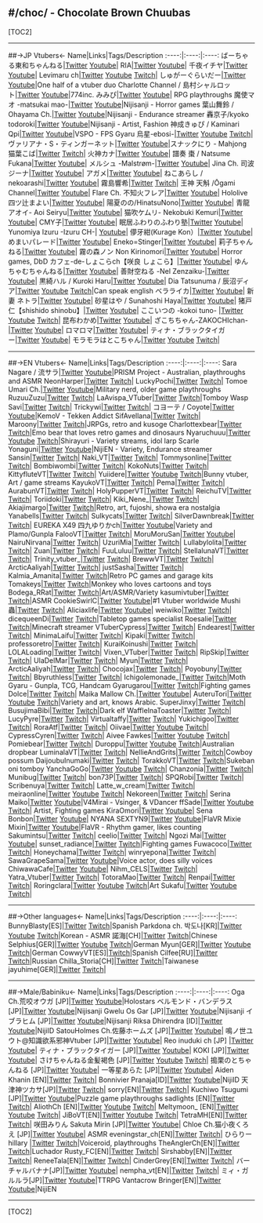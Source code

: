 #/choc/ - Chocolate Brown Chuubas
---

[TOC2]

---

##->JP Vtubers<-
Name|Links|Tags/Description
:----:|:----:|:----:
ばーちゃる東和ちゃんねる|[Twitter](https://twitter.com/VIPi_towa) [Youtube](https://youtube.com/@VIPi_towa)|
RIA|[Twitter](https://twitter.com/Ria_emoechi) [Youtube](https://www.youtube.com/@ria_emec)|
千夜イチヤ|[Twitter](https://twitter.com/senya_1ya) [Youtube](https://www.youtube.com/@senya_1ya/streams)|
Levimaru ch|[Twitter](https://twitter.com/YatonoLevi) [Youtube](https://www.youtube.com/@levimaruch) [Twitch](https://www.twitch.tv/yatonolevi)|
しゅがーぐらいだー|[Twitter](https://twitter.com/sugarrrglider) [Youtube](https://www.youtube.com/@LilySyu_PJblue)|One half of a vtuber duo
Charlotte Channel / 島村シャルロット|[Twitter](https://twitter.com/Charlotte_HNST) [Youtube](https://www.youtube.com/@Charlotte_Shimamura)|774inc.
みみぴ|[Twitter](https://twitter.com/Mimipi_MMP) [Youtube](https://www.youtube.com/@mimipi_ch/streams)| RPG playthroughs
魔使マオ -matsukai mao-|[Twitter](https://twitter.com/matsukai_mao) [Youtube](https://www.youtube.com/@MatsukaiMao/streams)|Nijisanji - Horror games
葉山舞鈴 / Ohayama Ch.|[Twitter](https://twitter.com/Hayama_Marin) [Youtube](https://youtube.com/@HayamaMarin)|Nijisanji - Endurance streamer
轟京子/kyoko todoroki|[Twitter](https://twitter.com/KT_seeds) [Youtube](https://www.youtube.com/@TodorokiKyoko/streams)|Nijisanji - Artist, Fashion
神成きゅぴ / Kaminari Qpi|[Twitter](https://twitter.com/xprprQchanx) [Youtube](https://youtube.com/@KaminariQpi)|VSPO - FPS Gyaru
烏星-ebosi-|[Twitter](https://twitter.com/ebosi_64) [Youtube](https://www.youtube.com/@ebosi/streams) [Twitch](https://www.twitch.tv/ebosi_64)|
ヴァリアナ・S・ティンガーネット|[Twitter](https://twitter.com/Valiana_s) [Youtube](https://www.youtube.com/@valiana_s)|スナックにり - Mahjong
猫葉こば|[Twitter](https://twitter.com/Coba_Nekoba) [Twitch](https://www.twitch.tv/nekobacoba)|
火神カナ|[Twitter](https://twitter.com/KagamiKana) [Youtube](https://www.youtube.com/@user-pe6he6do7r/streams)|
譜奏 棗 / Natsume Fukana|[Twitter](https://twitter.com/NatsumeFukana) [Youtube](https://www.youtube.com/@NatsumeFukana)|
メルシュ -Malstrøm-|[Twitter](https://twitter.com/Malstrom_V) [Youtube](https://www.youtube.com/@malstrom/streams)|
Jina Ch. 司波ジーナ|[Twitter](https://twitter.com/shibajina_vt) [Youtube](https://www.youtube.com/@jinach.0408/streams)|
アガメ|[Twitter](https://twitter.com/agamemega) [Youtube](https://www.youtube.com/@user-qq4iw3tx4v/streams)|
ねこあらし / nekoarashi|[Twitter](https://twitter.com/YA_IVA) [Youtube](https://www.youtube.com/@nekoarashi/videos)|
霧島響希|[Twitter](https://twitter.com/kirishima_stack) [Twitch](https://www.twitch.tv/kirishima_hibiki)|
王神 天斛 /Ōgami Channel|[Twitter](https://twitter.com/tet_ogami) [Youtube](https://www.youtube.com/channel/UCeGp6_JL6OewKt8pj77a_rg)|
Flare Ch. 不知火フレア|[Twitter](https://twitter.com/shiranuiflare) [Youtube](https://www.youtube.com/@ShiranuiFlare)| Hololive
四ツ辻まよい|[Twitter](https://twitter.com/mayoi_4224) [Youtube](https://www.youtube.com/@mayoi_4224)|
陽夏のの/HinatsuNono|[Twitter](https://twitter.com/HinatsuNono) [Youtube](https://www.youtube.com/channel/UCPeF0V8dzSUYHwgLjvC86PQ)|
青龍アオイ- Aoi Seiryu|[Twitter](https://twitter.com/4GVseiryu) [Youtube](https://www.youtube.com/channel/UC3Z4nXVK8a0Y3D9MroL7gEA)|
猫吹ケムリ- Nekobuki Kemuri|[Twitter](https://twitter.com/mo9mo9ke6ri) [Youtube](https://www.youtube.com/channel/UCPiAB6q4PDMkMl5sr1CWGcw)|
CMY子|[Twitter](https://twitter.com/sei1go) [Youtube](https://www.youtube.com/channel/UCgOyJUzx06loBmxUPqldm_w)|
眠居ふわりのふわり塾|[Twitter](https://twitter.com/zzz_fuwari) [Youtube](https://www.youtube.com/@zzz_fuwari)|
 Yunomiya Izuru -Izuru CH-| [Youtube](https://www.youtube.com/@-izuruch-3433)|
儚牙紺(Kurage Kon）|[Twitter](https://twitter.com/Kon_Kurage) [Youtube](https://www.youtube.com/@KurageKon/)|
めまいパレード|[Twitter](https://twitter.com/hawaian_v) [Youtube](https://www.youtube.com/@Memaiparade)|
Eneko=Stinger|[Twitter](https://twitter.com/EnekoStinger) [Youtube](https://www.youtube.com/@EnekoStinger)|
莉子ちゃんねる|[Twitter](https://twitter.com/riko_seifukubu) [Youtube](https://www.youtube.com/@user-wl9ql1sm7g)|
霧の森ノン  Non Kirinomori|[Twitter](https://twitter.com/NON_MJMJ) [Youtube](https://www.youtube.com/@nonkirinomori)| Horror games, DbD
カフェ-de-しょこらch【咲良 しょこら】|[Twitter](https://twitter.com/s_shocolat0507) [Youtube](https://www.youtube.com/@sakura-shocolat-ch)|
ゆんちゃむちゃんねる|[Twitter](https://twitter.com/yuntyamutyamu) [Youtube](https://www.youtube.com/@user-ji7hk8ub5f)|
善財空ねる -Nel Zenzaiku-|[Twitter](https://twitter.com/nel_zenzaiku) [Youtube](https://www.youtube.com/@-nelzenzaiku-193)|
黒綺ハル / Kuroki Haru|[Twitter](https://twitter.com/haru_harunosora) [Youtube](https://www.youtube.com/@harunosora)|
Dia Tatsunuma / 辰沼ディア|[Twitter](https://twitter.com/Dia_Tatsunuma) [Youtube](https://www.youtube.com/@DiaTatsunuma) [Twitch](https://www.twitch.tv/dia_tatsunuma)|Can speak english
ベラライカ|[Twitter](https://twitter.com/bellaraika) [Youtube](https://www.youtube.com/@bellaraika)|
新妻 ネトラ|[Twitter](https://twitter.com/NTR_s2s2) [Youtube](https://www.youtube.com/@NTR_s2s2)|
砂星はや / Sunahoshi Haya|[Twitter](https://twitter.com/hayachan_18) [Youtube](https://www.youtube.com/@hayachannel)|
猪戸仁【shishido shinobu】|[Twitter](https://twitter.com/Shishido_712) [Youtube](https://www.youtube.com/@shishido712)|
ここいつの -kokoi tuno- |[Twitter](https://twitter.com/kokoituno) [Youtube](https://www.youtube.com/@kokoituno) [Twitch](https://www.twitch.tv/kokoituno)|
昆布わかめ|[Twitter](https://twitter.com/aconbwakame) [Youtube](https://www.youtube.com/@aconbwakame)|
ざこちちゃん-ZAKOCHIchan-|[Twitter](https://twitter.com/ZAKOCHIchan) [Youtube](https://www.youtube.com/@ZAKOCHIchan)|
ロマロマ|[Twitter](https://twitter.com/romax2chan) [Youtube](https://www.youtube.com/@user-vt9ip8nb8v)|
ティナ・ブラックタイガー|[Twitter](https://twitter.com/ThinA_Btora) [Youtube](https://www.youtube.com/channel/UCdrkGHsRhtqNjXGLUW1tc9Q)|
モラモラはとこちゃん|[Twitter](https://twitter.com/MolaToko) [Youtube](https://www.youtube.com/@MolaToko) [Twitch](https://www.twitch.tv/molamola337)|

---

##->EN Vtubers<-
Name|Links|Tags/Description
:----:|:----:|:----:
Sara Nagare / 流サラ|[Twitter](https://twitter.com/saranagare) [Youtube](https://www.youtube.com/@SaraNagare/streams)|PRISM Project - Australian, playthroughs and ASMR
NeonHarper|[Twitter](https://twitter.com/NeonHarper) [Twitch](https://twitch.tv/neonharper)|
LuckyPochi|[Twitter](https://twitter.com/PochiLucky) [Twitch](https://www.twitch.tv/luckypochi)|
Tomoe Umari Ch.|[Twitter](https://twitter.com/UmariTomoe) [Youtube](https://www.youtube.com/channel/UCDoH-Xv1K-9U3frP6uzuXAA)|Military nerd, older game playthroughs
RuzuuZuzu|[Twitter](https://twitter.com/_Ruzuu_) [Twitch](https://www.twitch.tv/ruzuuzuzu)|
LaAvispa_VTuber|[Twitter](https://twitter.com/LaAvispa_VTuber) [Twitch](https://www.twitch.tv/laavispa_vtuber)|Tomboy Wasp
Savi|[Twitter](https://twitter.com/savisenpaii) [Twitch](https://twitch.tv/savii)|
Trickywi|[Twitter](https://twitter.com/trickywii) [Twitch](https://www.twitch.tv/trickywi)|
コヨーテ / Coyote|[Twitter](https://twitter.com/Coyote_KEMOV) [Youtube](https://www.youtube.com/@Coyote_KemoV/streams)|KemoV - Tekken Addict
SifAvellana|[Twitter](https://twitter.com/sifavellana) [Twitch](https://www.twitch.tv/sifavellana)|
Maroony|[Twitter](https://twitter.com/maroony_ch) [Twitch](https://www.twitch.tv/maroony)|JRPGs, retro and kusoge
Charlottexbear|[Twitter](https://twitter.com/Charlottexbear) [Twitch](https://www.twitch.tv/charlottexbear)|Emo bear that loves retro games and dinosaurs
Nyaruchuuu|[Twitter](https://twitter.com/nyaruchuuu) [Youtube](https://www.youtube.com/@nyaruchuuu) [Twitch](https://www.twitch.tv/nyaruchuuu)|Shirayuri - Variety streams, idol larp
Scarle Yonaguni|[Twitter](https://twitter.com/ScarleYonaguni) [Youtube](https://www.youtube.com/@ScarleYonaguni)|NijiEN - Variety, Endurance streamer
Sansin|[Twitter](https://twitter.com/sansinjin) [Twitch](https://www.twitch.tv/sansin)|
Naki_VT|[Twitter](https://twitter.com/NakiVT) [Twitch](https://www.twitch.tv/naki_vt)|
Tommysonline|[Twitter](https://twitter.com/tommysonlineVT) [Twitch](https://www.twitch.tv/tommysonline)|
Bombiwombi|[Twitter](https://twitter.com/BombiWombi) [Twitch](https://www.twitch.tv/bombiwombi)|
KokoNuts|[Twitter](https://twitter.com/KokoNutsVT) [Twitch](https://www.twitch.tv/kokonuts)|
KittyfluteVT|[Twitter](https://twitter.com/Kittyflutexbl) [Twitch](https://www.twitch.tv/kittyflutevt)|
Yuiidere|[Twitter](https://twitter.com/yuiidere) [Youtube](https://www.youtube.com/@yuiidere) [Twitch](https://www.twitch.tv/yuiidere)|Bunny vtuber, Art / game streams
KayukoVT|[Twitter](https://twitter.com/kayukoVT) [Twitch](https://www.twitch.tv/tentxclee)|
Pema|[Twitter](https://twitter.com/PemaMysterious) [Twitch](https://www.twitch.tv/pema)|
AurabunVT|[Twitter](https://twitter.com/AurabunVT) [Twitch](https://www.twitch.tv/aurabun)|
HolyPupperVT|[Twitter](https://twitter.com/HolyPupperVT) [Twitch](https://www.twitch.tv/holypupperri/)|
ReichuTV|[Twitter](https://twitter.com/ReichuTV) [Twitch](https://www.twitch.tv/ReichuLIVE/)|
Toriidoki|[Twitter](https://twitter.com/Toriidoki) [Twitch](https://www.twitch.tv/toriidoki)|
Kiki_Nene_|[Twitter](https://twitter.com/kiki_nene_) [Twitch](http://twitch.tv/kiki_nene_)|
Akiajimargo|[Twitter](https://twitter.com/akiajimargo) [Twitch](https://www.twitch.tv/akiajimargo)|Retro, art, fujoshi, showa era nostalgia
Yanabells|[Twitter](https://twitter.com/yanabellsexe) [Twitch](https://www.twitch.tv/yanabells)|
Sulkycats|[Twitter](https://twitter.com/sulkycats) [Twitch](https://www.twitch.tv/sulkycats)|
SilverDawnbreak|[Twitter](https://twitter.com/SilverDawnbreak) [Twitch](https://www.twitch.tv/silver_dawnbreak)|
EUREKA X49 四九ゆりかch|[Twitter](https://twitter.com/eurekax49) [Youtube](https://www.youtube.com/@eurekax49/)|Variety and Plamo/Gunpla
FalooVT|[Twitter](https://twitter.com/FalooVT) [Twitch](https://www.twitch.tv/faloovt)|
MoruMoruSan|[Twitter](https://twitter.com/MoimoiPlanet) [Youtube](https://www.youtube.com/@MoimoiPlanet)|
NairuNirvana|[Twitter](https://twitter.com/NairuNirvana) [Twitch](https://www.twitch.tv/nairunirvana)|
UzuriMia|[Twitter](https://twitter.com/UzuriMia) [Twitch](https://www.twitch.tv/uzurimia)|
Lullabylolita|[Twitter](https://twitter.com/lullabylolita) [Twitch](https://www.twitch.tv/lullabylolita)|
Zuan|[Twitter](https://twitter.com/ZuantheFaun) [Twitch](https://www.twitch.tv/zuan)|
FuuLuluu|[Twitter](https://twitter.com/Fuululuu) [Twitch](https://www.twitch.tv/fuululuu)|
StellalunaVT|[Twitter](https://twitter.com/StellaLunaVT) [Twitch](https://www.twitch.tv/stellalunavt)|
Trinity_vtuber_|[Twitter](https://twitter.com/Trinityin4) [Twitch](https://www.twitch.tv/trinity_vtuber_)|
BrewwVT|[Twitter](https://twitter.com/Breww_VT) [Twitch](https://www.twitch.tv/brewwvt)|
ArcticAaliyah|[Twitter](https://twitter.com/ArcticAaliyah) [Twitch](https://www.twitch.tv/arcticaaliyah)|
justSasha|[Twitter](https://twitter.com/SashasCastle) [Twitch](https://www.twitch.tv/justSasha)|
Kalmia_Amanita|[Twitter](https://twitter.com/kalmia_ama) [Twitch](https://www.twitch.tv/kalmia_amanita)|Retro PC games and garage kits
Tomakeys|[Twitter](https://twitter.com/KeysTomama) [Twitch](https://www.twitch.tv/tomakeys)|Monkey who loves cartoons and toys
Bodega_RRat|[Twitter](https://twitter.com/bodega_rat) [Twitch](https://www.twitch.tv/bodega_rrat)|Art/ASMR/Variety
kasumivtuber|[Twitter](https://twitter.com/kasumi_vt) [Twitch](https://www.twitch.tv/kasumivtuber)|ASMR
CookieSwirlC|[Twitter](https://twitter.com/CookieSwirlC) [Youtube](https://www.youtube.com/user/CookieSwirlc)|#1 Vtuber worldwide
Mushi 蟲|[Twitter](https://twitter.com/vtubermushi) [Twitch](https://www.twitch.tv/vtubermushi)|
Aliciaxlife|[Twitter](https://twitter.com/aliciaxlifeVT) [Youtube](https://www.youtube.com/@Aliciaxlife)|
weiwiko|[Twitter](https://twitter.com/weiwiko) [Twitch](https://www.twitch.tv/weiwiko)|
dicequeenDi|[Twitter](https://twitter.com/dicequeendi) [Twitch](https://www.twitch.tv/dicequeendi)|Tabletop games specialist
Roesalie|[Twitter](https://twitter.com/itsroesalie) [Twitch](https://www.twitch.tv/roesalie)|Minecraft streamer
VTuberCypress|[Twitter](https://twitter.com/vtubercypress) [Twitch](https://www.twitch.tv/vtubercypress)|
Endearest|[Twitter](https://twitter.com/endearestx) [Twitch](https://www.twitch.tv/endearest)|
MinimaLaifu|[Twitter](https://twitter.com/minimalaifu) [Twitch](https://www.twitch.tv/minimalaifu)|
Kipaki|[Twitter](https://twitter.com/kippytan) [Twitch](https://www.twitch.tv/kipaki)|
professoretro|[Twitter](https://twitter.com/profetro) [Twitch](https://www.twitch.tv/professoretro)|
KuraiKoinushi|[Twitter](https://twitter.com/KuraiKoinushi) [Twitch](https://www.twitch.tv/kuraikoinushi)|
LOLALoading|[Twitter](https://twitter.com/LOLAloading_) [Twitch](https://www.twitch.tv/lolaloading)|
Vixen_VTuber|[Twitter](https://twitter.com/Vixen_VTuber) [Twitch](https://www.twitch.tv/vixen_vtuber)|
RipSkip|[Twitter](https://twitter.com/vRipSkip) [Twitch](https://www.twitch.tv/ripskip)|
UlaDelMar|[Twitter](https://twitter.com/tentaclebard) [Twitch](https://twitch.tv/uladelmar)|
Myun|[Twitter](https://twitter.com/Myunchen_) [Twitch](https://twitch.tv/myun)|
ArcticAaliyah|[Twitter](https://twitter.com/ArcticAaliyah) [Twitch](https://twitch.tv/arcticaaliyah)|
Chocojax|[Twitter](https://twitter.com/chocojax) [Twitch](https://www.twitch.tv/chocojax)|
Poyobuny|[Twitter](https://twitter.com/poyobuny) [Twitch](https://www.twitch.tv/poyobuny)|
Bbyruthless|[Twitter](https://twitter.com/bbyruthless) [Twitch](https://www.twitch.tv/bbyruthless)|
Ichigolemonade_|[Twitter](https://twitter.com/IchigoLemonade_) [Twitch](https://www.twitch.tv/ichigolemonade_)|Moth Gyaru - Gunpla, TCG, Handcam
Gyarugarou|[Twitter](https://www.twitter.com/Garougyaru) [Twitch](https://www.twitch.tv/gyarugarou)|Fighting games
Dolce|[Twitter](https://www.twitter.com/DolceVtuber) [Twitch](https://www.twitch.tv/dolcevt)|
Maika Mallow Ch.|[Twitter](https://twitter.com/MaikaMallow) [Youtube](https://www.youtube.com/@MaikaMallow)|
AuteruTori|[Twitter](https://twitter.com/AuteruTori) [Youtube](https://www.youtube.com/@AuteruTori) [Twitch](https://www.twitch.tv/Auteru)|Variety and art, knows Arabic.
SuperJinxy|[Twitter](https://twitter.com/super_jinxy) [Twitch](https://www.twitch.tv/super_jinxy/)|
BusujimaBibi|[Twitter](https://twitter.com/busujimabibi) [Twitch](https://www.twitch.tv/busujimabibi/)|Dark elf
WaffleInaToaster|[Twitter](https://twitter.com/SoggysWaffles) [Twitch](https://www.twitch.tv/waffleinatoaster/)|
LucyPyre|[Twitter](https://twitter.com/LucyPyre_)  [Twitch](https://www.twitch.tv/lucypyre)|
Virtualtaffy|[Twitter](https://twitter.com/virtualtaffy) [Twitch](https://www.twitch.tv/virtualtaffy)|
Yukichigoo|[Twitter](https://www.twitch.tv/yukichigoo/) [Twitch](https://www.twitch.tv/yukichigoo)|
RoraAtf|[Twitter](https://twitter.com/RoraAtf) [Twitch](https://www.twitch.tv/roraatf)|
Oiivae|[Twitter](https://twitter.com/Oiivae) [Youtube](https://www.youtube.com/channel/UCVi6o2W02TZHCEQiV9Uw-wA) [Twitch](https://www.twitch.tv/oiivae)|
CypressCyren|[Twitter](https://twitter.com/cypresscyren) [Twitch](https://www.twitch.tv/cypresscyren)|
Aivee Fawkes|[Twitter](https://twitter.com/Aivee_Fawkes) [Youtube](https://www.youtube.com/@AiveeFawkes) [Twitch](https://www.twitch.tv/aiveena)|
Pomiebear|[Twitter](https://twitter.com/Pomiebear) [Twitch](https://www.twitch.tv/pomiebear)|
Duroppu|[Twitter](https://twitter.com/duroppucharming) [Youtube](https://www.youtube.com/c/DuroppuCh) [Twitch](https://www.twitch.tv/duroppucharming)|Australian dropbear
LuminalaVT|[Twitter](https://twitter.com/luminalaVT) [Twitch](https://www.twitch.tv/luminalaVT)|
NellieAndGrits|[Twitter](https://twitter.com/NellieAndGrits) [Twitch](https://www.twitch.tv/nellieandgrits)|Cowboy possum
DaijoubuInumaki|[Twitter](https://twitter.com/DaijoubuInumaki) [Twitch](https://www.twitch.tv/daijoubuinumaki)|
TorakkoVT|[Twitter](https://twitter.com/TorakkoVT/) [Twitch](https://www.twitch.tv/torakkovt)|Sukeban oni tomboy
YanchaGoGo|[Twitter](https://twitter.com/yanchagogo) [Youtube](https://www.youtube.com/c/YanchaGoGoCh) [Twitch](https://www.twitch.tv/YanchaGoGo)|
Chanzonia|[Twitter](https://twitter.com/chanzzonia) [Twitch](https://www.twitch.tv/chanzonia)|
Munibug|[Twitter](https://twitter.com/munibug) [Twitch](https://www.twitch.tv/munibug)|
bon73P|[Twitter](https://twitter.com/bon73P) [Twitch](https://www.twitch.tv/bon73p)|
SPQRobi|[Twitter](https://twitter.com/SPQRobi) [Twitch](https://www.twitch.tv/spqrobi/)|
Scribenuya|[Twitter](https://twitter.com/Scribenuya) [Twitch](https://www.twitch.tv/scribenuya)|
Latte_w_cream|[Twitter](https://twitter.com/latte_w_cream) [Twitch](https://www.twitch.tv/latte_w_cream)|
meiraonline|[Twitter](https://twitter.com/_meiraonline) [Youtube](https://www.youtube.com/channel/UCUJkdXs54gXgBSko4N-_JGQ) [Twitch](https://www.twitch.tv/meiraonline)|
Nekoreen|[Twitter](https://twitter.com/Nekoreen_CH) [Twitch](https://www.twitch.tv/nekoreen)|
Serina Maiko|[Twitter](https://twitter.com/SerinaMaiko) [Youtube](https://www.youtube.com/@SerinaMaiko)|V4Mirai - Vsinger, & VDancer
ffSade|[Twitter](https://twitter.com/ffSade) [Youtube](https://www.youtube.com/@ffSade) [Twitch](https://www.twitch.tv/ffsade)| Artist, Fighting games
KiraOmori|[Twitter](https://twitter.com/KiraOmori) [Youtube](https://www.youtube.com/@KiraOmori)|
Sena Bonbon|[Twitter](https://twitter.com/Bonbon_Sena) [Youtube](https://www.youtube.com/@senabonbon)|
NYANA SEXTYN9|[Twitter](https://twitter.com/NYANASEXTYN9) [Youtube](https://www.youtube.com/@NYANASEXTYN9)|FlaVR
Mixie Mixin|[Twitter](https://twitter.com/MixinMixie/) [Youtube](https://www.youtube.com/@mixiemixin)|FlaVR - Rhythm gamer, likes counting
Sakumintsu|[Twitter](https://twitter.com/sakumintsu) [Twitch](https://www.twitch.tv/sakumintsu)|
ceelio|[Twitter](https://twitter.com/ceelio_ch) [Twitch](https://www.twitch.tv/ceelio)|
Ngozi Mai|[Twitter](https://twitter.com/NgoziMai) [Youtube](https://www.youtube.com/@NgoziMai)|
sunset_radiance|[Twitter](https://twitter.com/SunsetVTuber) [Twitch](https://www.twitch.tv/sunset_radiance)|Fighting games
Fuwacoco|[Twitter](https://twitter.com/FuwacocoCh) [Twitch](https://www.twitch.tv/fuwacoco)|
Honeychama|[Twitter](https://twitter.com/Honeychamavt) [Twitch](https://www.twitch.tv/honeychama)|
winryepona|[Twitter](https://twitter.com/winryepwna) [Twitch](https://twitch.tv/winryepona)|
SawaGrapeSama|[Twitter](https://twitter.com/SourGrapeVA) [Youtube](https://www.youtube.com/@SourGrapeVA)|Voice actor, does silly voices
ChiwawaCafe|[Twitter](https://twitter.com/chiwawacafe) [Youtube](https://www.youtube.com/@Chiwawacafe)|
Nihm_CELS|[Twitter](https://twitter.com/CelsNihm) [Twitch](https://www.twitch.tv/nihm_cels)|
Yatra_Vtuber|[Twitter](https://twitter.com/yatra_vtuber) [Twitch](https://www.twitch.tv/yatra_vtuber)|
TotoraMao|[Twitter](https://twitter.com/TotoraMao) [Twitch](https://www.twitch.tv/totoramao)|
Renpai|[Twitter](https://twitter.com/Renpaini) [Twitch](https://www.twitch.tv/renauni)|
Roringclara|[Twitter](https://twitter.com/Roringclara) [Youtube](https://www.youtube.com/channel/UCfOf_LpXpbwWm2w8g0JV1_Q) [Twitch](https://www.twitch.tv/roringclara/)|Art
Sukafu|[Twitter](https://twitter.com/SukafuDesu) [Youtube](https://www.youtube.com/channel/UCE-Cu031ZLeLlZw0DsSjg-g) [Twitch](https://www.twitch.tv/sukafu_)|


---

##->Other  languages<-
Name|Links|Tags/Description
:----:|:----:|:----:
BunnyBlasty[ES]|[Twitter](https://twitter.com/OneBunnyQueen) [Twitch](https://www.twitch.tv/bunnyblasty)|Spanish
Parkdona ch. 박도나[KR]|[Twitter](https://twitter.com/parkdonakr) [Youtube](https://www.youtube.com/@ParkDona211) [Twitch](https://www.twitch.tv/pdona_d)|Korean - ASMR
諾海[CH]|[Twitter](https://twitter.com/Nuohai0104/status/1650897620565651456) [Twitch](https://www.twitch.tv/nuohai_0104)|Chinese
Selphius[GER]|[Twitter](https://twitter.com/SelphyMelody) [Youtube](https://www.youtube.com/channel/UCBdIstCmMf6W1IcL7hgyL9Q) [Twitch](https://www.twitch.tv/selphy)|German
Myun[GER]|[Twitter](https://twitter.com/Myunchen_) [Youtube](https://www.youtube.com/@myun) [Twitch](https://www.twitch.tv/myun)|German
CowwyVT[ES]|[Twitch](https://www.twitch.tv/cowwyvt)|Spanish
Cilfee[RU]|[Twitter](https://twitter.com/im_Cilfee) [Twitch](https://www.twitch.tv/cilfee)|Russian
Chilla_Storia[CH]|[Twitter](https://twitter.com/Chilla_Storia) [Twitch](https://www.twitch.tv/storiavtuber00)|Taiwanese
jayuhime[GER]|[Twitter](https://twitter.com/jayuhime) [Twitch](https://www.twitch.tv/jayuhime)|

---

##->Male/Babiniku<-
Name|Links|Tags/Description
:----:|:----:|:----:
Oga Ch.荒咬オウガ [JP]|[Twitter](https://twitter.com/aragamioga) [Youtube](https://www.youtube.com/@AragamiOga)|Holostars
ベルモンド・バンデラス [JP]|[Twitter](https://twitter.com/belmond_b_2434) [Youtube](https://www.youtube.com/channel/UCbc8fwhdUNlqi-J99ISYu4A)|Nijisanji
Gwelu Os Gar [JP]|[Twitter](https://twitter.com/Gwelu_os_gar) [Youtube](https://www.youtube.com/@GweluOsGar)|Nijisanji
イブラヒム [JP]|[Twitter](https://twitter.com/honmono_ibrahim) [Youtube](https://www.youtube.com/channel/UCmZ1Rbthn-6Jm_qOGjYsh5A)|Nijisanji
Riksa Dhirendra [ID]|[Twitter](https://twitter.com/RiksaDhirendra) [Youtube](https://www.youtube.com/@RiksaDhirendra)|NijiID
SatouHolmes Ch.佐藤ホームズ [JP]|[Twitter](https://twitter.com/satouholmes) [Youtube](https://www.youtube.com/@satouholmes/)|
鳴ノ世ユウト@知識欲系邪神Vtuber [JP]|[Twitter](https://twitter.com/Nyarlat_Nosse_V) [Youtube](https://www.youtube.com/@Nyarlat_nosse/)|
Reo inuduki ch [JP] |[Twitter](https://twitter.com/Reo_inuduki) [Youtube](https://www.youtube.com/@Reoinuduki)|
ティナ・ブラックタイガー [JP]|[Twitter](https://twitter.com/ThinA_Btora) [Youtube](https://www.youtube.com/@ThinAnotEbi)|
KOKI [JP]|[Twitter](https://twitter.com/KOKI_V_creative) [Youtube](https://www.youtube.com/@KOKI_V_creative)|
さけちゃんねる金髪褐色 [JP]|[Twitter](https://twitter.com/saketya) [Youtube](https://www.youtube.com/@user-mc1vd8ch4p) [Twitch](https://www.twitch.tv/saketyav)|
搗栗のとちゃんねる [JP]|[Twitter](https://twitter.com/Kachiguri_Noto) [Youtube](https://www.youtube.com/@NOTO_CHANNEL)|
 一等星あらた [JP]|[Twitter](https://twitter.com/Itosei_Arata) [Youtube](https://www.youtube.com/@Ittosei_Arata)|
Aiden Khanin [EN]|[Twitter](https://www.twitter.com/AidenKhanin) [Twitch](https://www.twitch.tv/AidenKhanin)|
Bonnivier Pranaja[ID]|[Twitter](https://twitter.com/Bonnivier_2434) [Youtube](https://www.youtube.com/@BonnivierPranaja)|NijiID
天津神ツカサ[JP]|[Twitter](https://twitter.com/amatsutsukasa) [Twitch](https://www.twitch.tv/amatsu3hi)|
sorry[EN]|[Twitter](https://twitter.com/sorry_art) [Twitch](https://www.twitch.tv/sorry)|
Kuchiwo Tsugumi [JP]|[Twitter](https://twitter.com/GugenTV) [Youtube](https://www.youtube.com/@kuchiwo)|Puzzle game playthroughs
sadlights [EN]|[Twitter](https://twitter.com/notsadlights) [Twitch](https://www.twitch.tv/sadlights)|
AliothCh [EN]|[Twitter](https://twitter.com/AliothCh) [Youtube](https://www.youtube.com/@AliothCh) [Twitch](https://www.twitch.tv/aliothch)|
Meltymoon_ [EN]|[Twitter](https://twitter.com/Meltymoon__) [Youtube](https://www.youtube.com/@Meltymoon) [Twitch](https://www.twitch.tv/meltymoon_)|
JiBoVT[EN]|[Twitter](https://twitter.com/GREATBLACKOTAKU) [Youtube](https://www.youtube.com/@greatblackotaku) [Twitch](https://www.twitch.tv/greatblackotaku)|
TetraMH[EN]|[Twitter](https://twitter.com/mh_tetra) [Twitch](https://www.twitch.tv/tetramh)|
咲田みりん Sakuta Mirin [JP]|[Twitter](https://twitter.com/Mirin_Sakuta) [Youtube](https://www.youtube.com/@Mirin_Sakuta/streams)|
Chloe Ch.猫小夜くろえ [JP]|[Twitter](https://twitter.com/Nekoyo_Chloe) [Youtube](https://www.youtube.com/@Nekoyo_Chloe/streams)| ASMR
eveningstar_ch[EN]|[Twitter](https://twitter.com/eveningchannel) [Twitch](https://www.twitch.tv/eveningstar_ch/)|
ひらりー hillary |[Twitter](https://twitter.com/hillary3006) [Twitch](https://www.twitch.tv/hillary300)|Voiceroid, playthroughs
TheAnglerCh[EN]|[Twitter](https://twitter.com/TheAnglerCh) [Twitch](https://twitch.tv/theanglerch)|Luchador
Rusty_FC[EN]|[Twitter](https://twitter.com/Rusty_FC_) [Twitch](https://www.twitch.tv/rusty_fc)|
Sirshabby[EN]|[Twitter](https://twitter.com/SirShabby1) [Twitch](https://www.twitch.tv/sirshabby)|
ReneeTala[EN]|[Twitter](https://twitter.com/TTalaRenee) [Twitch](https://www.twitch.tv/reneetala)|
CinderGrey[EN]|[Twitter](https://twitter.com/CinderousGrey) [Twitch](https://www.twitch.tv/CinderousGrey)|
バーチャルバナナ[JP]|[Twitter](https://twitter.com/VirtualBa7) [Youtube](https://www.youtube.com/@VirtualBa7)|
nempha_vt[EN]|[Twitter](https://twitter.com/Nempha_VT) [Twitch](https://www.twitch.tv/nempha_vt)|
ミィ・ガルルラ[JP]|[Twitter](https://twitter.com/MyGarurura) [Youtube](https://www.youtube.com/@channel-dl2kj/)|TTRPG
Vantacrow Bringer[EN]|[Twitter](https://twitter.com/Tyrant_Vanta) [Youtube](https://www.youtube.com/@VantacrowBringer)|NijiEN

---

[TOC2]